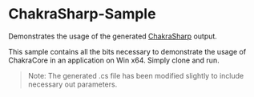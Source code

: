 # ChakraSharp-Sample
Demonstrates the usage of the generated [ChakraSharp](https://github.com/BaristaLabs/ChakraSharp) output.

This sample contains all the bits necessary to demonstrate the usage of ChakraCore in an application on Win x64. Simply clone and run.

> Note: The generated .cs file has been modified slightly to include necessary out parameters.

